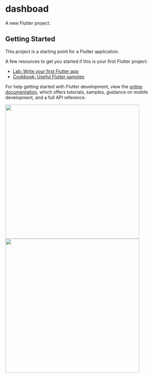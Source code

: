 # dashboad

A new Flutter project.

## Getting Started

This project is a starting point for a Flutter application.

A few resources to get you started if this is your first Flutter project:

- [Lab: Write your first Flutter app](https://docs.flutter.dev/get-started/codelab)
- [Cookbook: Useful Flutter samples](https://docs.flutter.dev/cookbook)

For help getting started with Flutter development, view the
[online documentation](https://docs.flutter.dev/), which offers tutorials,
samples, guidance on mobile development, and a full API reference.


<img align="left" width="420px" src="https://dsm01pap001files.storage.live.com/y4m91TmMtBHOYrTBYu66sNZYGBFgWepekVbvcRwYzv2gG701x8Uri5X-xHKShd_tcN_IoLFoQG4bz3Ql5oZiA1WSi0IsTwo1XFppAWSVTcuwm20xPMakGe2kIktdQR8_WTJdKpky5uRoWgxiGlnCNAE6eaD7gxKfAIGmfRYn9IDLjnyCVmklLipe1Eu26PSNt_8J_qyN9FZfdpraZeErAJeG4A9X4M6HuNrXTwM1tn3hFQ?encodeFailures=1&width=1297&height=805" />


<img align="left" width="420px" src="https://dsm01pap001files.storage.live.com/y4mh0yX2c3jLCs7uewsVaTJOaWmWc0WiwnF7-GKdQJEkBydSWVq1i-XBm3Vi2UK5X4hLNpgwMSL8eKujGDvfrEHNIOX8dDZkv4e3uip-gwKygUjJhrwkSWW9dslxYBFjspeGZWVRNX8_Uw7DFpEloya2xvjk0djXXCms5vXpXnElATGCQQ8ZQPvCxZL1-4rTCh_n5iP71mplNttB4bmLF9Oyp03TFYL2amEJw7ugWvQucs?encodeFailures=1&width=1294&height=799" />
